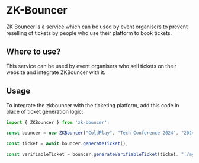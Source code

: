 # ZK-Bouncer

ZK Bouncer is a service which can be used by event organisers to prevent reselling of tickets by people who use their platform to book tickets.


## Where to use?

This service can be used by event organisers who sell tickets on their website and integrate ZKBouncer with it.

## Usage

To integrate the zkbouncer with the ticketing platform, add this code in place of ticket generation logic:

```typescript
import { ZKBouncer } from 'zk-bouncer';

const bouncer = new ZKBouncer("ColdPlay", "Tech Conference 2024", "2024-12-01", "10:00PM", "New Street, Bangalore");

const ticket = await bouncer.generateTicket();

const verifiableTicket = bouncer.generateVerifiableTicket(ticket, "./myaadhaar.jpg");
```

